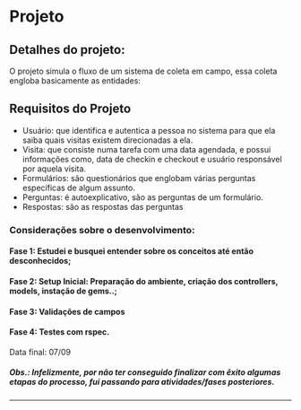 # Projeto

## Detalhes do projeto:

O projeto simula o fluxo de um sistema de coleta em campo, essa coleta engloba basicamente as entidades:

## Requisitos do Projeto

- Usuário: que identifica e autentica a pessoa no sistema para que ela saiba quais visitas
existem direcionadas a ela.
- Visita: que consiste numa tarefa com uma data agendada, e possui informações como,
data de checkin e checkout e usuário responsável por aquela visita.
- Formulários: são questionários que englobam várias perguntas específicas de algum
assunto.
- Perguntas: é autoexplicativo, são as perguntas de um formulário.
- Respostas: são as respostas das perguntas

### Considerações sobre o desenvolvimento:

#### Fase 1: Estudei e busquei entender sobre os conceitos até então desconhecidos;
#### Fase 2: Setup Inicial: Preparação do ambiente, criação dos controllers, models, instação de gems..;
#### Fase 3: Validações de campos
#### Fase 4: Testes com rspec.

Data final: 07/09

##### Obs.: Infelizmente, por não ter conseguido finalizar com êxito algumas etapas do processo, fui passando para atividades/fases posteriores. 
---
